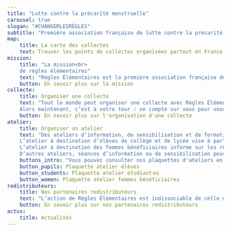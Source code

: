```yaml
---
title: "Lutte contre la précarité menstruelle"
carousel: true
slogan: "#CHANGERLESRÈGLES"
subtitle: "Première association française de lutte contre la précarité menstruelle"
map:
    title: La carte des collectes
    text: Trouver les points de collectes organisées partout en France !
mission:
    title: "La mission<br> 
    de règles élémentaires"
    text: "Règles Élémentaires est la première association française de lutte contre la précarité menstruelle. Notre mission est double : collecter des produits d’hygiène intime à destination des femmes dans le besoin et briser le tabou des règles. Ensemble, nous pouvons faire bouger les lignes et changer les règles !"
    button: En savoir plus sur la mission
collecte:
    title: Organiser une collecte
    text: "Tout le monde peut organiser une collecte avec Règles Élémentaires. Organiser une collecte ce n’est pas seulement récolter des produits d’hygiène intime de première nécessité, c’est aussi briser le tabou autour des menstruations. Depuis la création de l’Association, plus de mille collectes ont eu lieu partout en France (et même ailleurs !) à l’initiative de personnes diverses et variées, à l’image de notre société : jeunes, moins jeunes, étudiant⸱es, salarié⸱es, employé⸱es, retraité⸱es, chef⸱fes d’entreprises, scouts, mairies, ministères, collectivités territoriales, supermarchés, festivals… <br><br>
    Alors maintenant, c’est à votre tour : on compte sur vous pour vous lancer et changer les règles avec nous !"
    button: En savoir plus sur l'organisation d'une collecte
atelier:
    title: Organiser un atelier
    text: "Des ateliers d’information, de sensibilisation et de formation autour des enjeux liés à la précarité menstruelle et au tabou des règles sont organisés partout en France.<br><br>
    L’atelier à destination d’élèves de collège et de lycée vise à parler du fonctionnement des règles, des bons gestes à adopter, mais aussi à déconstruire les idées reçues sur les règles et mettre K.-O les tabous !<br><br> 
    L’atelier à destination des femmes bénéficiaires informe sur les règles et forme aux protections périodiques lavables et réutilisables afin d’entamer une dynamique vers plus d’autonomie et de bien-être.<br><br>
    D’autres ateliers, séances d’information ou de sensibilisation peuvent être organisés dans votre structure afin d’introduire la thématique des règles et de la précarité menstruelle."
    buttons_intro: "Vous pouvez consulter nos plaquettes d'ateliers en cliquant sur les liens suivants :"
    button_pupils: Plaquette atelier élèves
    button_students: Plaquette atelier étudiant⸱es
    button_women: Plaquette atelier femmes bénéficiaires
redistributeurs:
    title: Nos partenaires redistributeurs
    text: "L’action de Règles Élémentaires est indissociable de celle de ses partenaires. Notre démarche est collaborative par essence : l’équipe de Règles Élémentaires coordonne tous les aspects logistiques de la collecte de produits d’hygiène intime, tandis que la redistribution aux femmes en situation de précarité est assurée par des organisations médico-sociales ou spécialistes du mal-logement partenaires."
    button: En savoir plus sur nos partenaires redistributeurs
actus:
    title: Actualités
---
```


